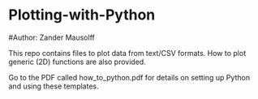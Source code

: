# Plotting-with-Python
#Author: Zander Mausolff

This repo contains files to plot data from text/CSV formats.  How to plot generic (2D) functions are also provided.

Go to the PDF called how_to_python.pdf for details on setting up Python and using these templates.
